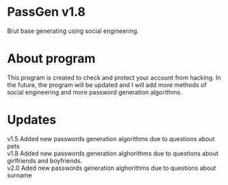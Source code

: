 # PassGen v1.8
 Brut base generating using social engineering.

# About program
 This program is created to check and protect
 your account from hacking.
 In the future, the program will
 be updated and I will add more
 methods of social engineering
 and more password generation algorithms.

# Updates
 v1.5 Added new passwords generation
 algorithms due to questions about pets                                         
 v1.8 Added new passwords generation
 alghorithms due to questions about girlfriends
 and boyfriends.                                                             
 v2.0 Aded new passwords generation
 alghorithms due to questions about surname
